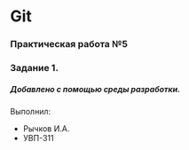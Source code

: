 # Git
### Практическая работа №5
### Задание 1.
##### Добавлено с помощью среды разработки.

Выполнил: 
* Рычков И.А.
* УВП-311
